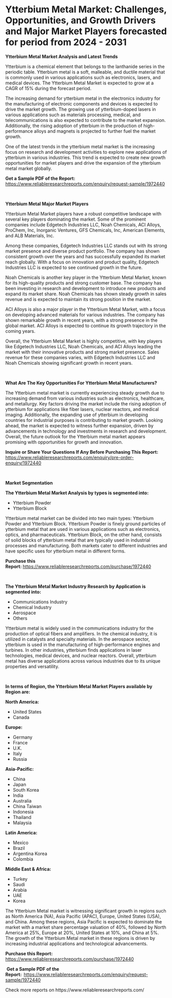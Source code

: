 <p><h1>Ytterbium Metal Market: Challenges, Opportunities, and Growth Drivers and Major Market Players forecasted for period from 2024 - 2031</h1></p><p><strong>Ytterbium Metal Market Analysis and Latest Trends</strong></p>
<p><p>Ytterbium is a chemical element that belongs to the lanthanide series in the periodic table. Ytterbium metal is a soft, malleable, and ductile material that is commonly used in various applications such as electronics, lasers, and medical devices. The Ytterbium Metal Market is expected to grow at a CAGR of 15% during the forecast period.</p><p>The increasing demand for ytterbium metal in the electronics industry for the manufacturing of electronic components and devices is expected to drive the market growth. The growing use of ytterbium-doped lasers in various applications such as materials processing, medical, and telecommunications is also expected to contribute to the market expansion. Additionally, the rising adoption of ytterbium in the production of high-performance alloys and magnets is projected to further fuel the market growth.</p><p>One of the latest trends in the ytterbium metal market is the increasing focus on research and development activities to explore new applications of ytterbium in various industries. This trend is expected to create new growth opportunities for market players and drive the expansion of the ytterbium metal market globally.</p></p>
<p><strong>Get a Sample PDF of the Report:&nbsp;</strong> <a href="https://www.reliableresearchreports.com/enquiry/request-sample/1972440">https://www.reliableresearchreports.com/enquiry/request-sample/1972440</a></p>
<p>&nbsp;</p>
<p><strong>Ytterbium Metal Major Market Players</strong></p>
<p><p>Ytterbium Metal Market players have a robust competitive landscape with several key players dominating the market. Some of the prominent companies include Edgetech Industries LLC, Noah Chemicals, ACI Alloys, ProChem, Inc, Inorganic Ventures, GFS Chemicals, Inc, American Elements, and ALB Materials, Inc. </p><p>Among these companies, Edgetech Industries LLC stands out with its strong market presence and diverse product portfolio. The company has shown consistent growth over the years and has successfully expanded its market reach globally. With a focus on innovation and product quality, Edgetech Industries LLC is expected to see continued growth in the future.</p><p>Noah Chemicals is another key player in the Ytterbium Metal Market, known for its high-quality products and strong customer base. The company has been investing in research and development to introduce new products and expand its market share. Noah Chemicals has shown steady growth in sales revenue and is expected to maintain its strong position in the market.</p><p>ACI Alloys is also a major player in the Ytterbium Metal Market, with a focus on developing advanced materials for various industries. The company has shown remarkable growth in recent years, with a strong presence in the global market. ACI Alloys is expected to continue its growth trajectory in the coming years.</p><p>Overall, the Ytterbium Metal Market is highly competitive, with key players like Edgetech Industries LLC, Noah Chemicals, and ACI Alloys leading the market with their innovative products and strong market presence. Sales revenue for these companies varies, with Edgetech Industries LLC and Noah Chemicals showing significant growth in recent years.</p></p>
<p>&nbsp;</p>
<p><strong>What Are The Key Opportunities For Ytterbium Metal Manufacturers?</strong></p>
<p><p>The Ytterbium metal market is currently experiencing steady growth due to increasing demand from various industries such as electronics, healthcare, and metallurgy. Key factors driving the market include the rising adoption of ytterbium for applications like fiber lasers, nuclear reactors, and medical imaging. Additionally, the expanding use of ytterbium in developing countries for industrial purposes is contributing to market growth. Looking ahead, the market is expected to witness further expansion, driven by advancements in technology and investments in research and development. Overall, the future outlook for the Ytterbium metal market appears promising with opportunities for growth and innovation.</p></p>
<p><strong>Inquire or Share Your Questions If Any Before Purchasing This Report:</strong> <a href="https://www.reliableresearchreports.com/enquiry/pre-order-enquiry/1972440">https://www.reliableresearchreports.com/enquiry/pre-order-enquiry/1972440</a></p>
<p>&nbsp;</p>
<p><strong>Market Segmentation</strong></p>
<p><strong>The Ytterbium Metal Market Analysis by types is segmented into:</strong></p>
<p><ul><li>Ytterbium Powder</li><li>Ytterbium Block</li></ul></p>
<p><p>Ytterbium metal market can be divided into two main types: Ytterbium Powder and Ytterbium Block. Ytterbium Powder is finely ground particles of ytterbium metal that are used in various applications such as electronics, optics, and pharmaceuticals. Ytterbium Block, on the other hand, consists of solid blocks of ytterbium metal that are typically used in industrial processes and manufacturing. Both markets cater to different industries and have specific uses for ytterbium metal in different forms.</p></p>
<p><strong>Purchase this Report:&nbsp;</strong><a href="https://www.reliableresearchreports.com/purchase/1972440">https://www.reliableresearchreports.com/purchase/1972440</a></p>
<p>&nbsp;</p>
<p><strong>The Ytterbium Metal Market Industry Research by Application is segmented into:</strong></p>
<p><ul><li>Communications Industry</li><li>Chemical Industry</li><li>Aerospace</li><li>Others</li></ul></p>
<p><p>Ytterbium metal is widely used in the communications industry for the production of optical fibers and amplifiers. In the chemical industry, it is utilized in catalysts and specialty materials. In the aerospace sector, ytterbium is used in the manufacturing of high-performance engines and turbines. In other industries, ytterbium finds applications in laser technologies, medical devices, and nuclear reactors. Overall, ytterbium metal has diverse applications across various industries due to its unique properties and versatility.</p></p>
<p>&nbsp;</p>
<p><strong>In terms of Region, the Ytterbium Metal Market Players available by Region are:</strong></p>
<p>
    <p> <strong> North America: </strong>
        <ul>
            <li>United States</li>
            <li>Canada</li>
        </ul>
        </p> 
    <p> <strong> Europe: </strong>
        <ul>
            <li>Germany</li>
            <li>France</li>
            <li>U.K.</li>
            <li>Italy</li>
            <li>Russia</li>
        </ul>
        </p> 
    <p> <strong> Asia-Pacific: </strong>
        <ul>
            <li>China</li>
            <li>Japan</li>
            <li>South Korea</li>
            <li>India</li>
            <li>Australia</li>
            <li>China Taiwan</li>
            <li>Indonesia</li>
            <li>Thailand</li>
            <li>Malaysia</li>
        </ul>
        </p> 
    <p> <strong> Latin America: </strong>
        <ul>
            <li>Mexico</li>
            <li>Brazil</li>
            <li>Argentina Korea</li>
            <li>Colombia</li>
        </ul>
        </p> 
    <p> <strong> Middle East & Africa: </strong>
        <ul>
            <li>Turkey</li>
            <li>Saudi</li>
            <li>Arabia</li>
            <li>UAE</li>
            <li>Korea</li>
        </ul>
    </p>
    </p>
<p><p>The Ytterbium Metal market is witnessing significant growth in regions such as North America (NA), Asia Pacific (APAC), Europe, United States (USA), and China. Among these regions, Asia Pacific is expected to dominate the market with a market share percentage valuation of 40%, followed by North America at 25%, Europe at 20%, United States at 10%, and China at 5%. The growth of the Ytterbium Metal market in these regions is driven by increasing industrial applications and technological advancements.</p></p>
<p><strong>Purchase this Report: </strong><a href="https://www.reliableresearchreports.com/purchase/1972440">https://www.reliableresearchreports.com/purchase/1972440</a></p>
<p>&nbsp;<strong>Get a Sample PDF of the Report:&nbsp;&nbsp;</strong><a href="https://www.reliableresearchreports.com/enquiry/request-sample/1972440">https://www.reliableresearchreports.com/enquiry/request-sample/1972440</a></p>
<p><strong></strong></p>
<p>Check more reports on https://www.reliableresearchreports.com/</p>